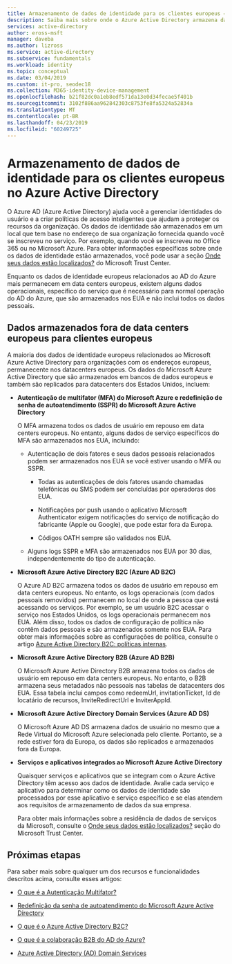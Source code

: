 ```yaml
---
title: Armazenamento de dados de identidade para os clientes europeus – Azure Active Directory | Microsoft Docs
description: Saiba mais sobre onde o Azure Active Directory armazena dados relacionados à identidade para os seus clientes europeus.
services: active-directory
author: eross-msft
manager: daveba
ms.author: lizross
ms.service: active-directory
ms.subservice: fundamentals
ms.workload: identity
ms.topic: conceptual
ms.date: 03/04/2019
ms.custom: it-pro, seodec18
ms.collection: M365-identity-device-management
ms.openlocfilehash: b21f82dc0a1eb8edf571da13e0d34fecae5f401b
ms.sourcegitcommit: 3102f886aa962842303c8753fe8fa5324a52834a
ms.translationtype: MT
ms.contentlocale: pt-BR
ms.lasthandoff: 04/23/2019
ms.locfileid: "60249725"
---
```

# <a name="identity-data-storage-for-european-customers-in-azure-active-directory"></a>Armazenamento de dados de identidade para os clientes europeus no Azure Active Directory
O Azure AD (Azure Active Directory) ajuda você a gerenciar identidades do usuário e a criar políticas de acesso inteligentes que ajudam a proteger os recursos da organização. Os dados de identidade são armazenados em um local que tem base no endereço de sua organização fornecida quando você se inscreveu no serviço. Por exemplo, quando você se inscreveu no Office 365 ou no Microsoft Azure. Para obter informações específicas sobre onde os dados de identidade estão armazenados, você pode usar a seção [Onde seus dados estão localizados?](https://www.microsoft.com/trustcenter/privacy/where-your-data-is-located) do Microsoft Trust Center.

Enquanto os dados de identidade europeus relacionados ao AD do Azure mais permanecem em data centers europeus, existem alguns dados operacionais, específico do serviço que é necessário para normal operação do AD do Azure, que são armazenados nos EUA e não inclui todos os dados pessoais.

## <a name="data-stored-outside-of-european-datacenters-for-european-customers"></a>Dados armazenados fora de data centers europeus para clientes europeus

A maioria dos dados de identidade europeus relacionados ao Microsoft Azure Active Directory para organizações com os endereços europeus, permanecente nos datacenters europeus. Os dados do Microsoft Azure Active Directory que são armazenados em bancos de dados europeus e também são replicados para datacenters dos Estados Unidos, incluem:

- **Autenticação de multifator (MFA) do Microsoft Azure e redefinição de senha de autoatendimento (SSPR) do Microsoft Azure Active Directory** 
    
    O MFA armazena todos os dados de usuário em repouso em data centers europeus. No entanto, alguns dados de serviço específicos do MFA são armazenados nos EUA, incluindo:
    
    - Autenticação de dois fatores e seus dados pessoais relacionados podem ser armazenados nos EUA se você estiver usando o MFA ou SSPR.

        - Todas as autenticações de dois fatores usando chamadas telefônicas ou SMS podem ser concluídas por operadoras dos EUA.
    
        - Notificações por push usando o aplicativo Microsoft Authenticator exigem notificações do serviço de notificação do fabricante (Apple ou Google), que pode estar fora da Europa.
    
        - Códigos OATH sempre são validados nos EUA. 
    
    - Alguns logs SSPR e MFA são armazenados nos EUA por 30 dias, independentemente do tipo de autenticação.

- **Microsoft Azure Active Directory B2C (Azure AD B2C)**

    O Azure AD B2C armazena todos os dados de usuário em repouso em data centers europeus. No entanto, os logs operacionais (com dados pessoais removidos) permanecem no local de onde a pessoa que está acessando os serviços. Por exemplo, se um usuário B2C acessar o serviço nos Estados Unidos, os logs operacionais permanecem nos EUA. Além disso, todos os dados de configuração de política não contêm dados pessoais e são armazenados somente nos EUA. Para obter mais informações sobre as configurações de política, consulte o artigo [Azure Active Directory B2C: políticas internas](https://docs.microsoft.com/azure/active-directory-b2c/active-directory-b2c-reference-policies).

- **Microsoft Azure Active Directory B2B (Azure AD B2B)** 
    
    O Microsoft Azure Active Directory B2B armazena todos os dados de usuário em repouso em data centers europeus. No entanto, o B2B armazena seus metadados não pessoais nas tabelas de datacenters dos EUA. Essa tabela inclui campos como redeemUrl, invitationTicket, Id de locatário de recursos, InviteRedirectUrl e InviterAppId.

- **Microsoft Azure Active Directory Domain Services (Azure AD DS)**

    O Microsoft Azure AD DS armazena dados de usuário no mesmo que a Rede Virtual do Microsoft Azure selecionada pelo cliente. Portanto, se a rede estiver fora da Europa, os dados são replicados e armazenados fora da Europa.

- **Serviços e aplicativos integrados ao Microsoft Azure Active Directory**

    Quaisquer serviços e aplicativos que se integram com o Azure Active Directory têm acesso aos dados de identidade. Avalie cada serviço e aplicativo para determinar como os dados de identidade são processados por esse aplicativo e serviço específico e se elas atendem aos requisitos de armazenamento de dados da sua empresa.

    Para obter mais informações sobre a residência de dados de serviços da Microsoft, consulte o [Onde seus dados estão localizados?](https://www.microsoft.com/trustcenter/privacy/where-your-data-is-located) seção do Microsoft Trust Center.

## <a name="next-steps"></a>Próximas etapas
Para saber mais sobre qualquer um dos recursos e funcionalidades descritos acima, consulte esses artigos:
- [O que é a Autenticação Multifator?](https://docs.microsoft.com/azure/active-directory/authentication/multi-factor-authentication)

- [Redefinição da senha de autoatendimento do Microsoft Azure Active Directory](https://docs.microsoft.com/azure/active-directory/authentication/active-directory-passwords-overview)

- [O que é o Azure Active Directory B2C?](https://docs.microsoft.com/azure/active-directory-b2c/active-directory-b2c-overview)

- [O que é a colaboração B2B do AD do Azure?](https://docs.microsoft.com/azure/active-directory/active-directory-b2b-what-is-azure-ad-b2b)

- [Azure Active Directory (AD) Domain Services](https://docs.microsoft.com/azure/active-directory-domain-services/active-directory-ds-overview)
